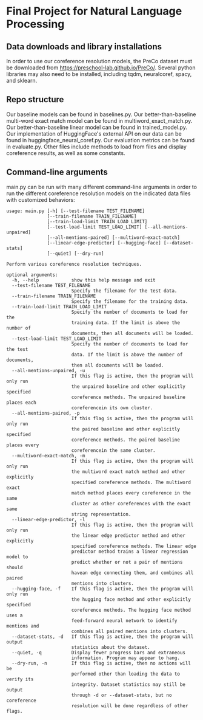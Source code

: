 # Final Project for Natural Language Processing
## Data downloads and library installations
In order to use our coreference resolution models, the PreCo dataset must be 
downloaded from https://preschool-lab.github.io/PreCo/. Several python libraries
may also need to be installed, including tqdm, neuralcoref, spacy, and sklearn.

## Repo structure
Our baseline models can be found in baselines.py. 
Our better-than-baseline multi-word exact match model can be found in 
multiword_exact_match.py.
Our better-than-baseline linear model can be found in trained_model.py.
Our implementation of HuggingFace's external API on our data can be found in
huggingface_neural_coref.py.
Our evaluation metrics can be found in evaluate.py.
Other files include methods to load from files and display coreference results,
as well as some constants.

## Command-line arguments
main.py can be run with many different command-line arguments in order to run 
the different coreference resolution models on the indicated data files with 
customized behaviors:
```
usage: main.py [-h] [--test-filename TEST_FILENAME]
               [--train-filename TRAIN_FILENAME]
               [--train-load-limit TRAIN_LOAD_LIMIT]
               [--test-load-limit TEST_LOAD_LIMIT] [--all-mentions-unpaired]
               [--all-mentions-paired] [--multiword-exact-match]
               [--linear-edge-predictor] [--hugging-face] [--dataset-stats]
               [--quiet] [--dry-run]

Perform various coreference resolution techniques.

optional arguments:
  -h, --help            show this help message and exit
  --test-filename TEST_FILENAME
                        Specify the filename for the test data.
  --train-filename TRAIN_FILENAME
                        Specify the filename for the training data.
  --train-load-limit TRAIN_LOAD_LIMIT
                        Specify the number of documents to load for the
                        training data. If the limit is above the number of
                        documents, then all documents will be loaded.
  --test-load-limit TEST_LOAD_LIMIT
                        Specify the number of documents to load for the test
                        data. If the limit is above the number of documents,
                        then all documents will be loaded.
  --all-mentions-unpaired, -u
                        If this flag is active, then the program will only run
                        the unpaired baseline and other explicitly specified
                        coreference methods. The unpaired baseline places each
                        coreferencein its own cluster.
  --all-mentions-paired, -p
                        If this flag is active, then the program will only run
                        the paired baseline and other explicitly specified
                        coreference methods. The paired baseline places every
                        coreferencein the same cluster.
  --multiword-exact-match, -m
                        If this flag is active, then the program will only run
                        the multiword exact match method and other explicitly
                        specified coreference methods. The multiword exact
                        match method places every coreference in the same
                        cluster as other coreferences with the exact same
                        string representation.
  --linear-edge-predictor, -l
                        If this flag is active, then the program will only run
                        the linear edge predictor method and other explicitly
                        specified coreference methods. The linear edge
                        predictor method trains a linear regression model to
                        predict whether or not a pair of mentions should
                        havean edge connecting them, and combines all paired
                        mentions into clusters.
  --hugging-face, -f    If this flag is active, then the program will only run
                        the hugging face method and other explicitly specified
                        coreference methods. The hugging face method uses a
                        feed-forward neural network to identify mentions and
                        combines all paired mentions into clusters.
  --dataset-stats, -d   If this flag is active, then the program will output
                        statistics about the dataset.
  --quiet, -q           Display fewer progress bars and extraneous
                        information. Program may appear to hang.
  --dry-run, -n         If this flag is active, then no actions will be
                        performed other than loading the data to verify its
                        integrity. Dataset statistics may still be output
                        through -d or --dataset-stats, but no coreference
                        resolution will be done regardless of other flags.
```
